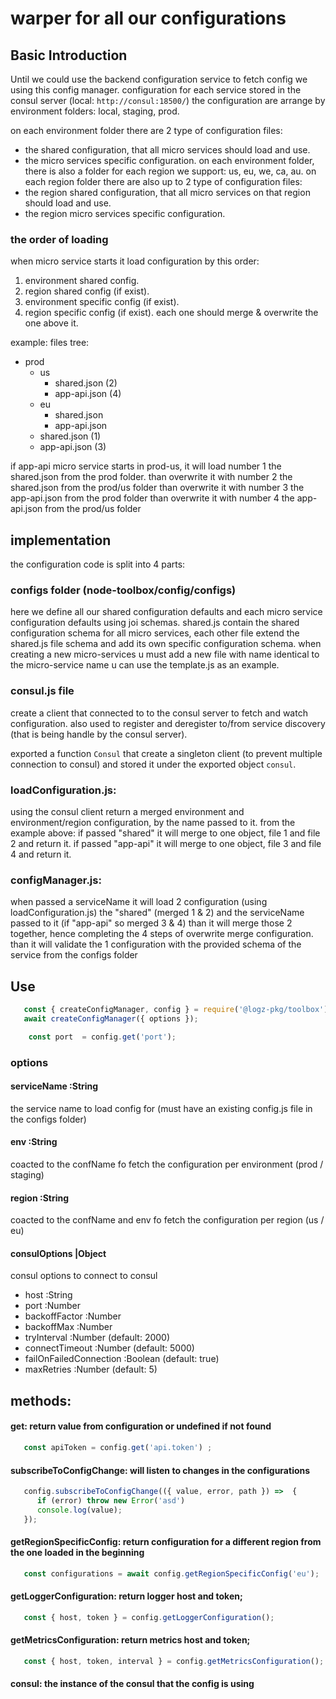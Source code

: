 # warper for all our configurations

## Basic Introduction
Until we could use the backend configuration service to fetch config we using this config manager.
configuration for each service stored in the consul server (local: `http://consul:18500/`)
the configuration are arrange by environment folders: local, staging, prod.

on each environment folder there are 2 type of configuration files:
- the shared configuration, that all micro services should load and use.
- the micro services specific configuration.
on each environment folder, there is also a folder for each region we support: us, eu, we, ca, au.
on each region folder there are also up to 2 type of configuration files:
- the region shared configuration, that all micro services on that region should load and use.
- the region micro services specific configuration.


### the order of loading
when micro service starts it load configuration by this order:
1. environment shared config.
2. region shared config (if exist).
3. environment specific config  (if exist).
4. region specific config  (if exist).
each one should merge & overwrite the one above it.

example:
files tree:
   - prod
      - us
         * shared.json (2)
         * app-api.json (4)
      - eu
         * shared.json
         * app-api.json
      * shared.json (1)
      * app-api.json (3)

if app-api micro service starts in prod-us,
it will load number 1 the shared.json from the prod folder.
than overwrite it with number 2 the shared.json from the prod/us folder
than overwrite it with number 3 the app-api.json from the prod folder
than overwrite it with number 4 the app-api.json from the prod/us folder


## implementation
the configuration code is split into 4 parts:

### configs folder (node-toolbox/config/configs)
here we define all our shared configuration defaults and each micro service configuration defaults using joi schemas.
shared.js contain the shared configuration schema for all micro services,
each other file extend the shared.js file schema and add its own specific configuration schema.
when creating a new micro-services u must add a new file with name identical to the micro-service name
u can use the template.js as an example.

### consul.js file
create a client that connected to to the consul server to fetch and watch configuration.
also used to register and deregister to/from service discovery (that is being handle by the consul server).

exported a function `Consul` that  create a singleton client (to prevent multiple connection to consul)
and stored it under the exported object `consul`.

### loadConfiguration.js:
using the consul client return a merged environment and environment/region configuration,
by the name passed to it.
from the example above:
 if passed "shared" it will merge to one object, file 1 and file 2 and return it.
 if passed "app-api" it will merge to one object, file 3 and file 4 and return it.

### configManager.js:
when passed a serviceName it will load 2 configuration (using loadConfiguration.js)
the "shared" (merged 1 & 2)
and the serviceName passed to it (if "app-api" so merged 3 & 4)
than it will merge those 2 together, hence completing the 4 steps of overwrite merge configuration.
than it will validate the 1 configuration with the provided schema of the service from the configs folder


## Use
``` javascript
   const { createConfigManager, config } = require('@logz-pkg/toolbox');
   await createConfigManager({ options });

    const port  = config.get('port');

```
### options

#### serviceName :String
the service name to load config for (must have an existing config.js file in the configs folder)

#### env :String
coacted to the confName fo fetch the configuration per environment (prod / staging)

#### region :String
coacted to the confName and env  fo fetch the configuration per region (us / eu)

#### consulOptions |Object
consul options to connect to consul
   - host :String
   - port :Number
   - backoffFactor :Number
   - backoffMax :Number
   - tryInterval :Number (default: 2000)
   - connectTimeout :Number (default: 5000)
   - failOnFailedConnection :Boolean (default: true)
   - maxRetries :Number (default: 5)

## methods:

#### get: return value from configuration or undefined if not found
``` javascript
   const apiToken = config.get('api.token') ;
```
#### subscribeToConfigChange: will listen to changes in the configurations
``` javascript
   config.subscribeToConfigChange(({ value, error, path }) =>  {
      if (error) throw new Error('asd')
      console.log(value);
   });
```
#### getRegionSpecificConfig: return configuration for a different region from the one loaded in the beginning
``` javascript
   const configurations = await config.getRegionSpecificConfig('eu');
```
#### getLoggerConfiguration: return logger host and token;
``` javascript
   const { host, token } = config.getLoggerConfiguration();
```

#### getMetricsConfiguration: return metrics host and token;
``` javascript
   const { host, token, interval } = config.getMetricsConfiguration();
```

#### consul: the instance of the consul that the config is using